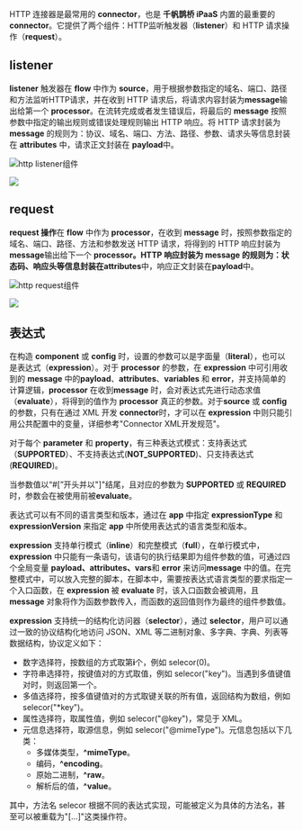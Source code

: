HTTP 连接器是最常用的 **connector**，也是 **千帆鹊桥 iPaaS** 内置的最重要的 **connector**。它提供了两个组件：HTTP监听触发器（**listener**）和 HTTP 请求操作（**request**）。

## listener

**listener** 触发器在 **flow** 中作为 **source**，用于根据参数指定的域名、端口、路径和方法监听HTTP请求，并在收到 HTTP 请求后，将请求内容封装为**message**输出给第一个 **processor**。在流转完成或者发生错误后，将最后的 **message** 按照参数中指定的输出规则或错误处理规则输出 HTTP 响应。将 HTTP 请求封装为 **message** 的规则为：协议、域名、端口、方法、路径、参数、请求头等信息封装在 **attributes** 中，请求正文封装在 **payload**中。

![http listener组件](https://main.qcloudimg.com/raw/89b5f86d062e8fd8ee238f4117b9ba7d/http%20listener%E7%BB%84%E4%BB%B6.png)


![](https://main.qcloudimg.com/raw/35622ec0bfd9ad4cb704d7bf59dde865.png)

## request

**request 操作**在 **flow** 中作为 **processor**，在收到 **message** 时，按照参数指定的域名、端口、路径、方法和参数发送 HTTP 请求，将得到的 HTTP 响应封装为**message**输出给下一个 **processor。**HTTP 响应封装为 **message** 的规则为：状态码、响应头等信息封装在**attributes**中，响应正文封装在**payload**中。

![http request组件](https://main.qcloudimg.com/raw/80c10053e3abe40acfe299d444d9faa6/http%20request%E7%BB%84%E4%BB%B6.png)


![](https://main.qcloudimg.com/raw/2e1ac641535a15b71974895f322cdac6.png)


## 表达式

在构造 **component** 或 **config** 时，设置的参数可以是字面量（**literal**），也可以是表达式（**expression**）。对于 **processor** 的参数，在 **expression** 中可引用收到的 **message** 中的**payload**、**attributes**、**variables** 和 **error**，并支持简单的计算逻辑，**processor** 在收到**message** 时，会对表达式先进行动态求值（**evaluate**），将得到的值作为 **processor** 真正的参数。对于**source** 或 **config** 的参数，只有在通过 XML 开发 **connector**时，才可以在 **expression** 中则只能引用公共配置中的变量，详细参考"Connector XML开发规范"。

对于每个 **parameter** 和 **property**，有三种表达式模式：支持表达式（**SUPPORTED**）、不支持表达式(**NOT_SUPPORTED**)、只支持表达式(**REQUIRED**)。

当参数值以“#[”开头并以"]"结尾，且对应的参数为 **SUPPORTED** 或 **REQUIRED** 时，参数会在被使用前被**evaluate**。

表达式可以有不同的语言类型和版本，通过在 **app** 中指定 **expressionType** 和 **expressionVersion** 来指定 **app** 中所使用表达式的语言类型和版本。

**expression** 支持单行模式（**inline**）和完整模式（**full**），在单行模式中，**expression** 中只能有一条语句，该语句的执行结果即为组件参数的值，可通过四个全局变量 **payload、attributes、vars**和 **error** 来访问**message** 中的值。在完整模式中，可以放入完整的脚本，在脚本中，需要按表达式语言类型的要求指定一个入口函数，在 **expression** 被 **evaluate** 时，该入口函数会被调用，且 **message** 对象将作为函数参数传入，而函数的返回值则作为最终的组件参数值。

**expression** 支持统一的结构化访问器（**selector**），通过 **selector**，用户可以通过一致的协议结构化地访问 JSON、XML 等二进制对象、多字典、字典、列表等数据结构，协议定义如下：

- 数字选择符，按数组的方式取第**i**个，例如 selecor(0)。
- 字符串选择符，按键值对的方式取值，例如 selecor("key")。当遇到多值键值对时，则返回第一个。
- 多值选择符，按多值键值对的方式取键关联的所有值，返回结构为数组，例如 selecor("*key")。
- 属性选择符，取属性值，例如 selecor("@key")，常见于 XML。
- 元信息选择符，取源信息，例如 selecor("@mimeType")。元信息包括以下几类：
  - 多媒体类型，**^mimeType**。
  - 编码，**^encoding**。
  - 原始二进制，**^raw**。
  - 解析后的值，**^value**。

其中，方法名 selecor 根据不同的表达式实现，可能被定义为具体的方法名，甚至可以被重载为"[...]"这类操作符。
